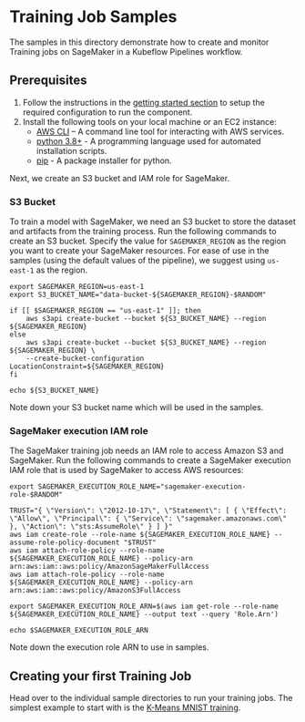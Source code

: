 # Training Job Samples

The samples in this directory demonstrate how to create and monitor Training jobs on SageMaker in a Kubeflow Pipelines workflow.

## Prerequisites

1. Follow the instructions in the [getting started section](../README.md#getting-started) to setup the required configuration to run the component.
2. Install the following tools on your local machine or an EC2 instance:
   - [AWS CLI](https://docs.aws.amazon.com/cli/latest/userguide/getting-started-install.html) – A command line tool for interacting with AWS services.
   - [python 3.8+](https://www.python.org/downloads/) - A programming language used for automated installation scripts.
   - [pip](https://pip.pypa.io/en/stable/installation/) - A package installer for python.

Next, we create an S3 bucket and IAM role for SageMaker.

### S3 Bucket

To train a model with SageMaker, we need an S3 bucket to store the dataset and artifacts from the training process. Run the following commands to create an S3 bucket. Specify the value for `SAGEMAKER_REGION` as the region you want to create your SageMaker resources. For ease of use in the samples (using the default values of the pipeline), we suggest using `us-east-1` as the region.

```
export SAGEMAKER_REGION=us-east-1
export S3_BUCKET_NAME="data-bucket-${SAGEMAKER_REGION}-$RANDOM"

if [[ $SAGEMAKER_REGION == "us-east-1" ]]; then
    aws s3api create-bucket --bucket ${S3_BUCKET_NAME} --region ${SAGEMAKER_REGION}
else
    aws s3api create-bucket --bucket ${S3_BUCKET_NAME} --region ${SAGEMAKER_REGION} \
    --create-bucket-configuration LocationConstraint=${SAGEMAKER_REGION}
fi

echo ${S3_BUCKET_NAME}
```

Note down your S3 bucket name which will be used in the samples.

### SageMaker execution IAM role

The SageMaker training job needs an IAM role to access Amazon S3 and SageMaker. Run the following commands to create a SageMaker execution IAM role that is used by SageMaker to access AWS resources:

```
export SAGEMAKER_EXECUTION_ROLE_NAME="sagemaker-execution-role-$RANDOM"

TRUST="{ \"Version\": \"2012-10-17\", \"Statement\": [ { \"Effect\": \"Allow\", \"Principal\": { \"Service\": \"sagemaker.amazonaws.com\" }, \"Action\": \"sts:AssumeRole\" } ] }"
aws iam create-role --role-name ${SAGEMAKER_EXECUTION_ROLE_NAME} --assume-role-policy-document "$TRUST"
aws iam attach-role-policy --role-name ${SAGEMAKER_EXECUTION_ROLE_NAME} --policy-arn arn:aws:iam::aws:policy/AmazonSageMakerFullAccess
aws iam attach-role-policy --role-name ${SAGEMAKER_EXECUTION_ROLE_NAME} --policy-arn arn:aws:iam::aws:policy/AmazonS3FullAccess

export SAGEMAKER_EXECUTION_ROLE_ARN=$(aws iam get-role --role-name ${SAGEMAKER_EXECUTION_ROLE_NAME} --output text --query 'Role.Arn')

echo $SAGEMAKER_EXECUTION_ROLE_ARN
```

Note down the execution role ARN to use in samples.

## Creating your first Training Job

Head over to the individual sample directories to run your training jobs. The simplest example to start with is the [K-Means MNIST training](./mnist-kmeans-training/).
